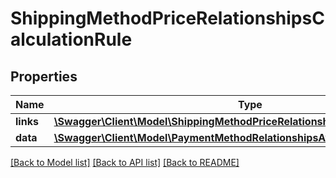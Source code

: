 # ShippingMethodPriceRelationshipsCalculationRule

## Properties
Name | Type | Description | Notes
------------ | ------------- | ------------- | -------------
**links** | [**\Swagger\Client\Model\ShippingMethodPriceRelationshipsCalculationRuleLinks**](ShippingMethodPriceRelationshipsCalculationRuleLinks.md) |  | [optional] 
**data** | [**\Swagger\Client\Model\PaymentMethodRelationshipsAvailabilityRuleData**](PaymentMethodRelationshipsAvailabilityRuleData.md) |  | [optional] 

[[Back to Model list]](../../README.md#documentation-for-models) [[Back to API list]](../../README.md#documentation-for-api-endpoints) [[Back to README]](../../README.md)

